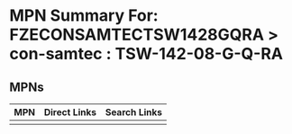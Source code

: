 



# MPN Summary For: FZECONSAMTECTSW1428GQRA > con-samtec : TSW-142-08-G-Q-RA

## MPNs
  

|MPN|Direct Links|Search Links|
| :--- | :--- | :--- |
||||
